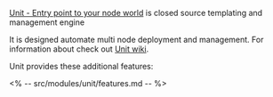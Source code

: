 [Unit - Entry point to your node world](https://github.com/cryon-io/unit) is closed source templating and management engine

It is designed automate multi node deployment and management. For information about check out [Unit wiki](https://github.com/cryon-io/unit/wiki).

Unit provides these additional features:

<% -- src/modules/unit/features.md -- %>